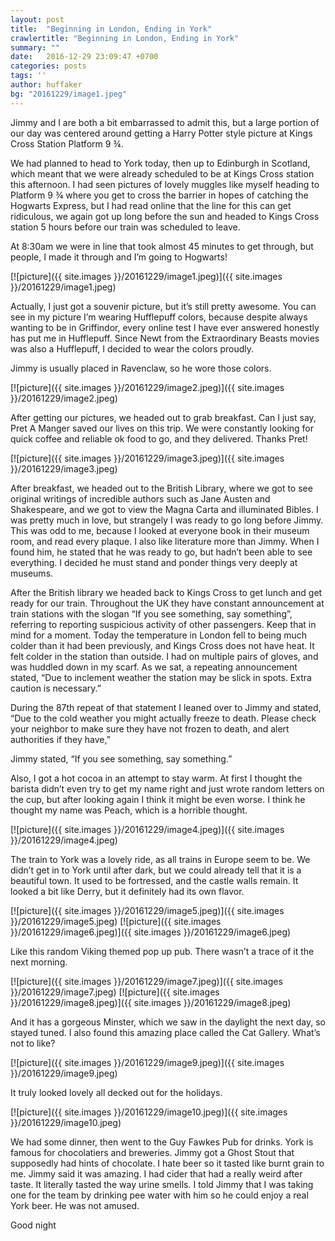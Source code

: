 ```yaml
---
layout: post
title:  "Beginning in London, Ending in York"
crawlertitle: "Beginning in London, Ending in York"
summary: ""
date:   2016-12-29 23:09:47 +0700
categories: posts
tags: ''
author: huffaker
bg: "20161229/image1.jpeg"
---
```


Jimmy and I are both a bit embarrassed to admit this, but a large portion of our day was centered around getting a Harry Potter style picture at Kings Cross Station Platform 9 ¾.

We had planned to head to York today, then up to Edinburgh in Scotland, which meant that we were already scheduled to be at Kings Cross station this afternoon. I had seen pictures of lovely muggles like myself heading to Platform 9 ¾ where you get to cross the barrier in hopes of catching the Hogwarts Express, but I had read online that the line for this can get ridiculous, we again got up long before the sun and headed to Kings Cross station 5 hours before our train was scheduled to leave.

At 8:30am we were in line that took almost 45 minutes to get through, but people, I made it through and I’m going to Hogwarts!

[![picture]({{ site.images }}/20161229/image1.jpeg)]({{ site.images }}/20161229/image1.jpeg)

Actually, I just got a souvenir picture, but it’s still pretty awesome. You can see in my picture I’m wearing Hufflepuff colors, because despite always wanting to be in Griffindor, every online test I have ever answered honestly has put me in Hufflepuff. Since Newt from the Extraordinary Beasts movies was also a Hufflepuff, I decided to wear the colors proudly. 

Jimmy is usually placed in Ravenclaw, so he wore those colors.

[![picture]({{ site.images }}/20161229/image2.jpeg)]({{ site.images }}/20161229/image2.jpeg)

After getting our pictures, we headed out to grab breakfast. Can I just say, Pret A Manger saved our lives on this trip. We were constantly looking for quick coffee and reliable ok food to go, and they delivered. Thanks Pret!

[![picture]({{ site.images }}/20161229/image3.jpeg)]({{ site.images }}/20161229/image3.jpeg)

After breakfast, we headed out to the British Library, where we got to see original writings of incredible authors such as Jane Austen and Shakespeare, and we got to view the Magna Carta and illuminated Bibles. I was pretty much in love, but strangely I was ready to go long before Jimmy. This was odd to me, because I looked at everyone book in their museum room, and read every plaque. I also like literature more than Jimmy. When I found him, he stated that he was ready to go, but hadn’t been able to see everything. I decided he must stand and ponder things very deeply at museums.

After the British library we headed back to Kings Cross to get lunch and get ready for our train. Throughout the UK they have constant announcement at train stations with the slogan “If you see something, say something”, referring to reporting suspicious activity of other passengers. Keep that in mind for a moment.
Today the temperature in London fell to being much colder than it had been previously, and Kings Cross does not have heat. It felt colder in the station than outside. I had on multiple pairs of gloves, and was huddled down in my scarf. As we sat, a repeating announcement stated, “Due to inclement weather the station may be slick in spots. Extra caution is necessary.” 

During the 87th repeat of that statement I leaned over to Jimmy and stated, “Due to the cold weather you might actually freeze to death. Please check your neighbor to make sure they have not frozen to death, and alert authorities if they have,”

Jimmy stated, “If you see something, say something.” 

Also, I got a hot cocoa in an attempt to stay warm. At first I thought the barista didn’t even try to get my name right and just wrote random letters on the cup, but after looking again I think it might be even worse. I think he thought my name was Peach, which is a horrible thought.

[![picture]({{ site.images }}/20161229/image4.jpeg)]({{ site.images }}/20161229/image4.jpeg)

The train to York was a lovely ride, as all trains in Europe seem to be. We didn’t get in to York until after dark, but we could already tell that it is a beautiful town. It used to be fortressed, and the castle walls remain. It looked a bit like Derry, but it definitely had its own flavor.

[![picture]({{ site.images }}/20161229/image5.jpeg)]({{ site.images }}/20161229/image5.jpeg)
[![picture]({{ site.images }}/20161229/image6.jpeg)]({{ site.images }}/20161229/image6.jpeg)
 
Like this random Viking themed pop up pub. There wasn’t a trace of it the next morning.

[![picture]({{ site.images }}/20161229/image7.jpeg)]({{ site.images }}/20161229/image7.jpeg)
[![picture]({{ site.images }}/20161229/image8.jpeg)]({{ site.images }}/20161229/image8.jpeg)
 
And it has a gorgeous Minster, which we saw in the daylight the next day, so stayed tuned.
I also found this amazing place called the Cat Gallery. What’s not to like?

[![picture]({{ site.images }}/20161229/image9.jpeg)]({{ site.images }}/20161229/image9.jpeg)

It truly looked lovely all decked out for the holidays.

[![picture]({{ site.images }}/20161229/image10.jpeg)]({{ site.images }}/20161229/image10.jpeg)

We had some dinner, then went to the Guy Fawkes Pub for drinks. York is famous for chocolatiers and breweries. Jimmy got a Ghost Stout that supposedly had hints of chocolate. I hate beer so it tasted like burnt grain to me. Jimmy said it was amazing. I had cider that had a really weird after taste. It literally tasted the way urine smells. I told Jimmy that I was taking one for the team by drinking pee water with him so he could enjoy a real York beer. He was not amused.

Good night


